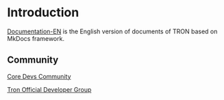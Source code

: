 # Introduction
[Documentation-EN](https://tronprotocol.github.io/documentation-en) is the English version of documents of TRON based on MkDocs framework.

## Community  
[Core Devs Community](https://t.me/troncoredevscommunity) 

[Tron Official Developer Group](https://t.me/TronOfficialDevelopersGroupEn)